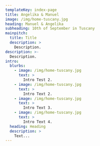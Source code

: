 ```yaml
---
templateKey: index-page
title: Angelika & Manuel
image: /img/home-tuscany.jpg
heading: Manuel & Angelika
subheading: 10th of September in Tuscany
mainpitch:
  title: Title
  description: >
    Description.
description: >-
  Description.
intro:
  blurbs:
    - image: /img/home-tuscany.jpg
      text: >
        Intro Test 2.
    - image: /img/home-tuscany.jpg
      text: >
        Intro Text 2.
    - image: /img/home-tuscany.jpg
      text: >
        Intro Text 3.
    - image: /img/home-tuscany.jpg
      text: >
        Intro Text 4.
  heading: Heading
  description: >
    Text...
---
```

